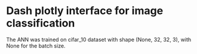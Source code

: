 # Dash plotly interface for image classification

The ANN was trained on cifar_10 dataset with shape (None, 32, 32, 3), with None for the batch size.

